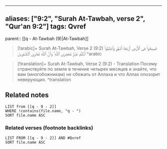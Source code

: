 
---
aliases: ["9:2", "Surah At-Tawbah, verse 2", "Qur'an 9:2"]
tags: Qvref
---

parent:: [[q - At-Tawbah (9)|At-Tawbah]]

> [!arabic]+ Surah At-Tawbah, Verse 2 (9:2)
> <span class="quran-arabic">فَسِيحُوا۟ فِى ٱلْأَرْضِ أَرْبَعَةَ أَشْهُرٍ وَٱعْلَمُوٓا۟ أَنَّكُمْ غَيْرُ مُعْجِزِى ٱللَّهِ ۙ وَأَنَّ ٱللَّهَ مُخْزِى ٱلْكَـٰفِرِينَ</span>
^arabic

> [!translation]+ Surah At-Tawbah, Verse 2 (9:2) - Translation
> Посему странствуйте по земле в течение четырех месяцев и знайте, что вам (многобожникам) не сбежать от Аллаха и что Аллах опозорит неверующих.
^translation



## Related notes
```dataview
LIST from [[q - 9 - 2]]
WHERE !contains(file.name, "q - ")
SORT file.name ASC
```

### Related verses (footnote backlinks)
```dataview
LIST FROM [[q - 9 - 2]] AND #Qvref
SORT file.name ASC
```

